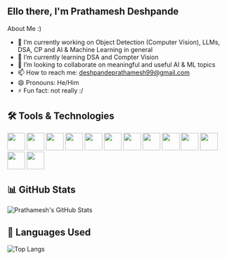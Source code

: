 ## Ello there, I'm Prathamesh Deshpande

<!--
**PrathameshDeshpande99/PrathameshDeshpande99** is a ✨ _special_ ✨ repository because its `README.md` (this file) appears on your GitHub profile.

Here are some ideas to get you started:
-->
About Me :)
- 🔭 I’m currently working on Object Detection (Computer Vision), LLMs, DSA, CP and AI & Machine Learning in general
- 🌱 I’m currently learning DSA and Compter Vision
- 👯 I’m looking to collaborate on meaningful and useful AI & ML topics
- 📫 How to reach me: deshpandeprathamesh99@gmail.com 
- 😄 Pronouns: He/Him
- ⚡ Fun fact: not really :/

## 🛠️ Tools & Technologies
<p>
  <!-- C -->
  <img src="https://cdn.jsdelivr.net/gh/devicons/devicon/icons/c/c-original.svg" width="40" height="40"/>

  <!-- C++ -->
  <img src="https://cdn.jsdelivr.net/gh/devicons/devicon/icons/cplusplus/cplusplus-original.svg" width="40" height="40"/>

  <!-- Java -->
  <img src="https://cdn.jsdelivr.net/gh/devicons/devicon/icons/java/java-original.svg" width="40" height="40"/>

  <!-- SQL (MySQL logo as representative) -->
  <img src="https://cdn.jsdelivr.net/gh/devicons/devicon/icons/mysql/mysql-original.svg" width="40" height="40"/>

  <!-- Git -->
  <img src="https://cdn.jsdelivr.net/gh/devicons/devicon/icons/git/git-original.svg" width="40" height="40"/>

  <!-- Python -->
  <img src="https://cdn.jsdelivr.net/gh/devicons/devicon/icons/python/python-original.svg" width="40" height="40"/>

  <!-- PyTorch -->
  <img src="https://cdn.jsdelivr.net/gh/devicons/devicon/icons/pytorch/pytorch-original.svg" width="40" height="40"/>

  <!-- NumPy -->
  <img src="https://cdn.jsdelivr.net/gh/devicons/devicon/icons/numpy/numpy-original.svg" width="40" height="40"/>

  <!-- Pandas -->
  <img src="https://cdn.jsdelivr.net/gh/devicons/devicon/icons/pandas/pandas-original.svg" width="40" height="40"/>

  <!-- Scikit-learn -->
  <img src="https://cdn.jsdelivr.net/gh/devicons/devicon/icons/scikitlearn/scikitlearn-original.svg" width="40" height="40"/>

  <!-- LangChain (placeholder via Simple Icons) -->
  <img src="https://cdn.simpleicons.org/langchain/0A74DA" width="40" height="40"/>

  <!-- Ollama (badge style, since no icon available) -->
  <img src="https://img.shields.io/badge/Ollama-000000?style=for-the-badge&logoColor=white" height="40"/>

  <!-- Linux -->
  <img src="https://cdn.jsdelivr.net/gh/devicons/devicon/icons/linux/linux-original.svg" width="40" height="40"/>
</p>

## 📊 GitHub Stats

![Prathamesh's GitHub Stats](https://github-readme-stats.vercel.app/api?username=PrathameshDeshpande99&show_icons=true&theme=radical)

## 📝 Languages Used

![Top Langs](https://github-readme-stats.vercel.app/api/top-langs/?username=PrathameshDeshpande99&layout=compact&theme=radical)

